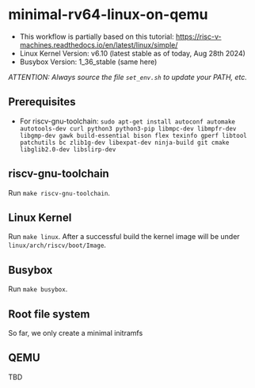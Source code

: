 # minimal-rv64-linux-on-qemu
- This workflow is partially based on this tutorial: https://risc-v-machines.readthedocs.io/en/latest/linux/simple/
- Linux Kernel Version: v6.10 (latest stable as of today, Aug 28th 2024)
- Busybox Version: 1_36_stable (same here)

*ATTENTION: Always source the file `set_env.sh` to update your PATH, etc.*

## Prerequisites
- For riscv-gnu-toolchain: `sudo apt-get install autoconf automake autotools-dev curl python3 python3-pip libmpc-dev libmpfr-dev libgmp-dev gawk build-essential bison flex texinfo gperf libtool patchutils bc zlib1g-dev libexpat-dev ninja-build git cmake libglib2.0-dev libslirp-dev`

## riscv-gnu-toolchain
Run `make riscv-gnu-toolchain`.

## Linux Kernel
Run `make linux`. After a successful build the kernel image will be under `linux/arch/riscv/boot/Image`.

## Busybox
Run `make busybox`.

## Root file system
So far, we only create a minimal initramfs

## QEMU
TBD
